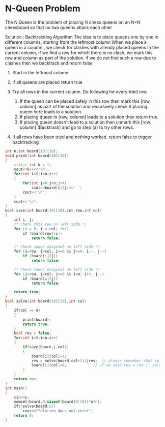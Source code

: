 # N-Queen Problem

The N Queen is the problem of placing N chess queens on an N×N chessboard so that no two 
queens attack each other

Solution :
Backtracking Algorithm
The idea is to place queens one by one in different columns, starting from the leftmost column
When we place a queen in a column , we check for clashes with already placed queens
In the current column, if we find a row for which there is no clash, we mark this 
row and column as part of the solution. If we do not find such a row due to clashes 
then we backtrack and return false

1) Start in the leftmost column
    
2) If all queens are placed
    return true
3) Try all rows in the current column.  Do following
   for every tried row.
    1) If the queen can be placed safely in this row
       then mark this [row, column] as part of the 
       solution and recursively check if placing  
       queen here leads to a solution.
    2) If placing queen in [row, column] leads to a
       solution then return true.
    3) If placing queen doesn't lead to a solution 
       then unmark this [row, column] (Backtrack) 
       and go to step (a) to try other rows.
3) If all rows have been tried and nothing worked, 
   return false to trigger backtracking

```cpp
int n;int board[10][10];
void print(int board[10][10])
{
    static int k = 1;
    cout<<k++<<'\n';
    for(int i=0;i<n;i++)
    {
        for(int j=0;j<n;j++)
            cout<<board[i][j]<<' ';
        cout<<'\n';
    }
    cout<<'\n';
}
bool save(int board[10][10],int row,int col)
{
    int i, j;
    /* Check this row on left side */
    for (i = 0; i < col; i++)
        if (board[row][i])
            return false;

    /* Check upper diagonal on left side */
    for (i=row, j=col; i>=0 && j>=0; i--, j--)
        if (board[i][j])
            return false;

    /* Check lower diagonal on left side */
    for (i=row, j=col; j>=0 && i<n; i++, j--)
        if (board[i][j])
            return false;

    return true;
}
bool solve(int board[10][10],int col)
{
    if(col == n)
    {
        print(board);
        return true;
    }
    bool res = false;
    for(int i=0;i<n;i++)
    {
        if(save(board,i,col))
        {
            board[i][col]=1;
            res = solve(board,col+1)||res;  // please remember that solve(..) before res
            board[i][col]=0;            // if we said res = res || solve(..) , this gives wrong answer
        }
    }
    return res;
}
int main()
{
    cin>>n;
    memset(board,0,sizeof(board[0][0])*n*n);
    if(!solve(board,0))
        cout<<"Solution does not exist";
    return 0;
}
```
